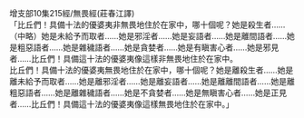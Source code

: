 增支部10集215經/無畏經(莊春江譯)  
「比丘們！具備十法的優婆夷非無畏地住於在家中，哪十個呢？她是殺生者……（中略）她是未給予而取者……她是邪淫者……她是妄語者……她是離間語者……她是粗惡語者……她是雜穢語者……她是貪婪者……她是有瞋害心者……她是邪見者……比丘們！具備這十法的優婆夷像這樣非無畏地住於在家中。  
比丘們！具備十法的優婆夷無畏地住於在家中，哪十個呢？她是離殺生者……她是離未給予而取者……她是離邪淫者……她是離妄語者……她是離離間語者……她是離粗惡語者……她是離雜穢語者……她是不貪婪者……她是無瞋害心者……她是正見者……比丘們！具備這十法的優婆夷像這樣無畏地住於在家中。」  
  
  
